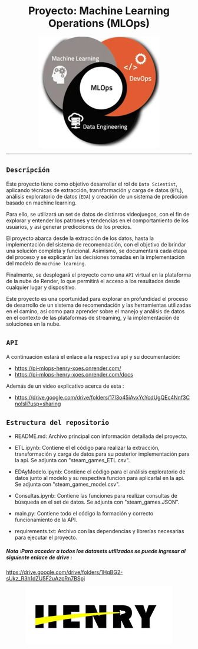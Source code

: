 


# <h1 align=center> **Proyecto: Machine Learning Operations (MLOps)** </h1>
                                            

<p align="center">
<img src="imgs/mlops.png"  height=300>
</p>

--- 
## `Descripción`

Este proyecto tiene como objetivo desarrollar el rol de `Data Scientist`, aplicando técnicas de extracción, transformación y carga de datos (`ETL`), análisis exploratorio de datos (`EDA`) y creación de un sistema de prediccion basado en machine learning.

Para ello, se utilizará un set de datos de distinros videojuegos, con el fin de explorar y entender los patrones y tendencias en el comportamiento de los usuarios, y así generar predicciones de los precios.

El proyecto abarca desde la extracción de los datos, hasta la implementación del sistema de recomendación, con el objetivo de brindar una solución completa y funcional. Asimismo, se documentará cada etapa del proceso y se explicarán las decisiones tomadas en la implementación del modelo de `machine learning`.

Finalmente, se desplegará el proyecto como una `API` virtual en la plataforma de la nube de Render, lo que permitirá el acceso a los resultados desde cualquier lugar y dispositivo.

Este proyecto es una oportunidad para explorar en profundidad el proceso de desarrollo de un sistema de recomendación y las herramientas utilizadas en el camino, así como para aprender sobre el manejo y análisis de datos en el contexto de las plataformas de streaming, y la implementación de soluciones en la nube.

## `API`

A continuación estará el enlace a la respectiva api y su documentación: 
+ https://pi-mlops-henry-xoes.onrender.com/
+ https://pi-mlops-henry-xoes.onrender.com/docs

Además de un video explicativo acerca de esta : 

+ https://drive.google.com/drive/folders/17l3o45iAvxYcYcdUgQEc4Nnf3CnoIsli?usp=sharing

## `Estructura del repositorio`

+ README.md: Archivo principal con información detallada del proyecto.

+ ETL.ipynb: Contiene el el código para realizar la extracción, transformación y carga de datos para su posterior implementación para la api. Se adjunta con    "steam_games_ETL.csv".

+ EDAyModelo.ipynb: Contiene el código para el análisis exploratorio de datos junto al modelo y su respectiva funcion para aplicarlal en la api. Se adjunta con "steam_games_model.csv".

+ Consultas.ipynb: Contiene las funciones para realizar consultas de búsqueda en el set de datos. Se adjunta con "steam_games.JSON".

+ main.py: Contiene todo el código la formación y correcto funcionamiento de la API.

+ requirements.txt: Archivo con las dependencias y librerías necesarias para ejecutar el proyecto.




##### Nota :Para acceder a todos los datasets utilizados se puede ingresar al siguiente enlace de drive : 

https://drive.google.com/drive/folders/1HqBG2-sUkz_R3h1dZU5F2uAzpRn7BSpj



<p align="center">
<img src="imgs/lgo.webp"  alt="MLOps">
</p>
